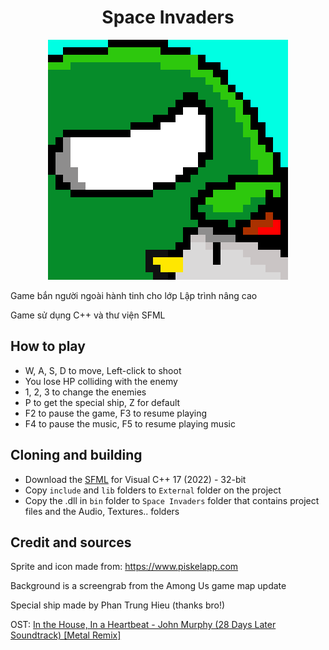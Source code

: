<h1 align=center>Space Invaders</h1>
<p align="center">
<img src="./icon.png">
</p>

Game bắn người ngoài hành tinh cho lớp Lập trình nâng cao

Game sử dụng C++ và thư viện SFML

## How to play
- W, A, S, D to move, Left-click to shoot
- You lose HP colliding with the enemy
- 1, 2, 3 to change the enemies
- P to get the special ship, Z for default
- F2 to pause the game, F3 to resume playing
- F4 to pause the music, F5 to resume playing music
## Cloning and building
- Download the [SFML](https://www.sfml-dev.org/download/sfml/2.6.0/) for Visual C++ 17 (2022) - 32-bit
- Copy `include` and `lib` folders to `External` folder on the project
- Copy the .dll in `bin` folder to `Space Invaders` folder that contains project files and the Audio, Textures.. folders


## Credit and sources
Sprite and icon made from: https://www.piskelapp.com

Background is a screengrab from the Among Us game map update

Special ship made by Phan Trung Hieu (thanks bro!)

OST: [In the House, In a Heartbeat - John Murphy (28 Days Later Soundtrack) [Metal Remix]](https://youtu.be/c8QNTsOJ1kc)